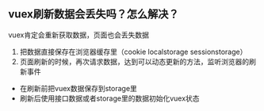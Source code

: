 ## vuex刷新数据会丢失吗？怎么解决？
vuex肯定会重新获取数据，页面也会丢失数据

1. 把数据直接保存在浏览器缓存里（cookie  localstorage  sessionstorage）
2. 页面刷新的时候，再次请求数据，达到可以动态更新的方法，监听浏览器的刷新事件
  - 在刷新前把vuex数据保存到storage里
  - 刷新后使用接口数据或者storage里的数据初始化vuex状态